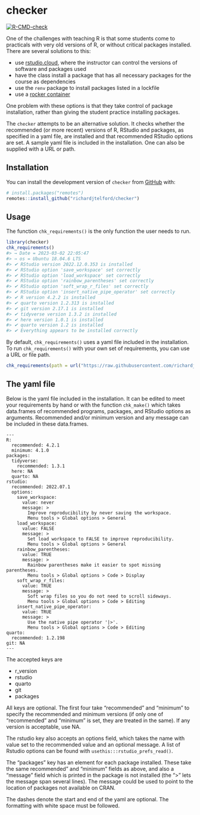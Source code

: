 
<!-- README.md is generated from README.Rmd. Please edit that file -->

# checker

<!-- badges: start -->

[![R-CMD-check](https://github.com/richardjtelford/checker/workflows/R-CMD-check/badge.svg)](https://github.com/richardjtelford/checker/actions)
<!-- badges: end -->

One of the challenges with teaching R is that some students come to
practicals with very old versions of R, or without critical packages
installed. There are several solutions to this:

- use [rstudio.cloud](rstudio.cloud), where the instructor can control
  the versions of software and packages used
- have the class install a package that has all necessary packages for
  the course as dependencies
- use the `renv` package to install packages listed in a lockfile
- use a [rocker container](https://rocker-project.org/)

One problem with these options is that they take control of package
installation, rather than giving the student practice installing
packages.

The `checker` attempts to be an alternative solution. It checks whether
the recommended (or more recent) versions of R, RStudio and packages, as
specified in a yaml file, are installed and that recommended RStudio
options are set. A sample yaml file is included in the installation. One
can also be supplied with a URL or path.

## Installation

You can install the development version of `checker` from
[GitHub](https://github.com/) with:

``` r
# install.packages("remotes")
remotes::install_github("richardjtelford/checker")
```

## Usage

The function `chk_requirements()` is the only function the user needs to
run.

``` r
library(checker)
chk_requirements()
#> → Date = 2023-03-02 22:05:47
#> → os = Ubuntu 18.04.6 LTS
#> ✔ RStudio version 2022.12.0.353 is installed
#> ✔ RStudio option 'save_workspace' set correctly
#> ✔ RStudio option 'load_workspace' set correctly
#> ✔ RStudio option 'rainbow_parentheses' set correctly
#> ✔ RStudio option 'soft_wrap_r_files' set correctly
#> ✔ RStudio option 'insert_native_pipe_operator' set correctly
#> ✔ R version 4.2.2 is installed
#> ✔ quarto version 1.2.313 is installed
#> ✔ git version 2.17.1 is installed
#> ✔ tidyverse version 1.3.2 is installed
#> ✔ here version 1.0.1 is installed
#> ✔ quarto version 1.2 is installed
#> ✔ Everything appears to be installed correctly
```

By default, `chk_requirements()` uses a yaml file included in the
installation. To run `chk_requirements()` with your own set of
requirements, you can use a URL or file path.

``` r
chk_requirements(path = url("https://raw.githubusercontent.com/richardjtelford/checker/main/inst/default.yaml"))
```

## The yaml file

Below is the yaml file included in the installation. It can be edited to
meet your requirements by hand or with the function `chk_make()` which
takes data.frames of recommended programs, packages, and RStudio options
as arguments. Recommended and/or minimum version and any message can be
included in these data.frames.

    ---
    R:
      recommended: 4.2.1
      minimum: 4.1.0
    packages:
      tidyverse:
        recommended: 1.3.1
      here: NA
      quarto: NA
    rstudio:
      recommended: 2022.07.1
      options:
        save_workspace:
          value: never
          message: >
            Improve reproducibility by never saving the workspace.
            Menu tools > Global options > General
        load_workspace:
          value: FALSE
          message: >
            Set load workspace to FALSE to improve reproducibility.
            Menu tools > Global options > General
        rainbow_parentheses:
          value: TRUE
          message: >
            Rainbow parentheses make it easier to spot missing parentheses.
            Menu tools > Global options > Code > Display
        soft_wrap_r_files:
          value: TRUE
          message: >
            Soft wrap files so you do not need to scroll sideways.
            Menu tools > Global options > Code > Editing
        insert_native_pipe_operator:
          value: TRUE
          message: >
            Use the native pipe operator '|>'.
            Menu tools > Global options > Code > Editing
    quarto:
      recommended: 1.2.198
    git: NA
    ---

The accepted keys are

- r_version
- rstudio
- quarto
- git
- packages

All keys are optional. The first four take “recommended” and “minimum”
to specify the recommended and minimum versions (if only one of
“recommended” and “minimum” is set, they are treated in the same). If
any version is acceptable, use NA.

The rstudio key also accepts an options field, which takes the name with
value set to the recommended value and an optional message. A list of
Rstudio options can be found with `usethis:::rstudio_prefs_read()`.

The “packages” key has an element for each package installed. These take
the same recommended” and “minimum” fields as above, and also a
“message” field which is printed in the package is not installed (the
“\>” lets the message span several lines). The message could be used to
point to the location of packages not available on CRAN.

The dashes denote the start and end of the yaml are optional. The
formatting with white space must be followed.
